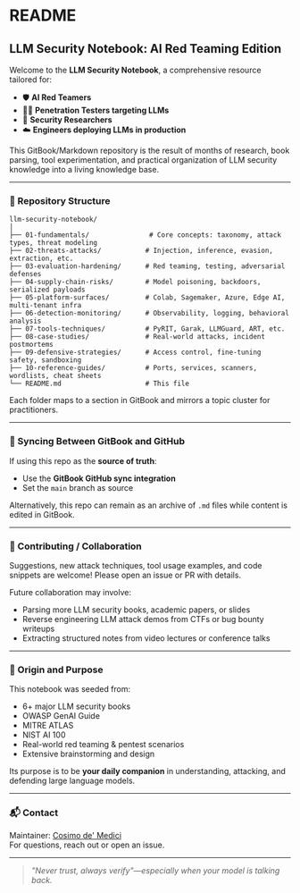 # README

## LLM Security Notebook: AI Red Teaming Edition

Welcome to the **LLM Security Notebook**, a comprehensive resource tailored for:

* 🛡️ **AI Red Teamers**
* 👩‍💻 **Penetration Testers targeting LLMs**
* 🧠 **Security Researchers**
* ☁️ **Engineers deploying LLMs in production**

This GitBook/Markdown repository is the result of months of research, book parsing, tool experimentation, and practical organization of LLM security knowledge into a living knowledge base.

***

### 📁 Repository Structure

```
llm-security-notebook/
│
├── 01-fundamentals/               # Core concepts: taxonomy, attack types, threat modeling
├── 02-threats-attacks/           # Injection, inference, evasion, extraction, etc.
├── 03-evaluation-hardening/      # Red teaming, testing, adversarial defenses
├── 04-supply-chain-risks/        # Model poisoning, backdoors, serialized payloads
├── 05-platform-surfaces/         # Colab, Sagemaker, Azure, Edge AI, multi-tenant infra
├── 06-detection-monitoring/      # Observability, logging, behavioral analysis
├── 07-tools-techniques/          # PyRIT, Garak, LLMGuard, ART, etc.
├── 08-case-studies/              # Real-world attacks, incident postmortems
├── 09-defensive-strategies/      # Access control, fine-tuning safety, sandboxing
├── 10-reference-guides/          # Ports, services, scanners, wordlists, cheat sheets
└── README.md                     # This file
```

Each folder maps to a section in GitBook and mirrors a topic cluster for practitioners.

***

### 🔄 Syncing Between GitBook and GitHub

If using this repo as the **source of truth**:

* Use the **GitBook GitHub sync integration**
* Set the `main` branch as source

Alternatively, this repo can remain as an archive of `.md` files while content is edited in GitBook.

***

### 🤝 Contributing / Collaboration

Suggestions, new attack techniques, tool usage examples, and code snippets are welcome! Please open an issue or PR with details.

Future collaboration may involve:

* Parsing more LLM security books, academic papers, or slides
* Reverse engineering LLM attack demos from CTFs or bug bounty writeups
* Extracting structured notes from video lectures or conference talks

***

### 🧠 Origin and Purpose

This notebook was seeded from:

* 6+ major LLM security books
* OWASP GenAI Guide
* MITRE ATLAS
* NIST AI 100
* Real-world red teaming & pentest scenarios
* Extensive brainstorming and design

Its purpose is to be **your daily companion** in understanding, attacking, and defending large language models.

***

### 📬 Contact

Maintainer: [Cosimo de' Medici](https://www.linkedin.com/in/codemedici/)\
For questions, reach out or open an issue.

***

> _"Never trust, always verify"—especially when your model is talking back._
